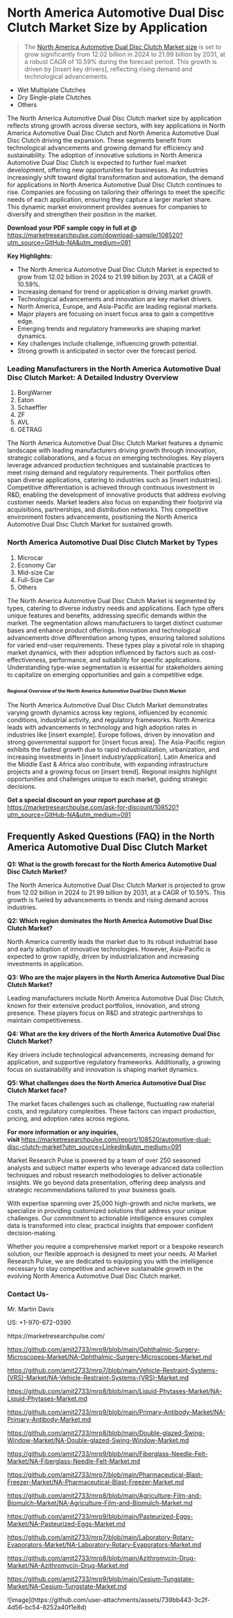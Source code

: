 <h1>North America Automotive Dual Disc Clutch Market&nbsp;Size by Application</h1><blockquote><p>The <a href="https://marketresearchpulse.com/download-sample/108520?utm_source=GitHub-NA&amp;utm_medium=091">North America Automotive Dual Disc Clutch Market size</a> is set to grow significantly from 12.02 billion in 2024 to 21.99 billion by 2031, at a robust CAGR of 10.59% during the forecast period. This growth is driven by [insert key drivers], reflecting rising demand and technological advancements.</p></blockquote><ul><li>Wet Multiplate Clutches <li> Dry Single-plate Clutches <li> Others</li></ul><p>The North America Automotive Dual Disc Clutch market size by application reflects strong growth across diverse sectors, with key applications in North America Automotive Dual Disc Clutch and North America Automotive Dual Disc Clutch driving the expansion. These segments benefit from technological advancements and growing demand for efficiency and sustainability. The adoption of innovative solutions in North America Automotive Dual Disc Clutch is expected to further fuel market development, offering new opportunities for businesses. As industries increasingly shift toward digital transformation and automation, the demand for applications in North America Automotive Dual Disc Clutch continues to rise. Companies are focusing on tailoring their offerings to meet the specific needs of each application, ensuring they capture a larger market share. This dynamic market environment provides avenues for companies to diversify and strengthen their position in the market.</p><p><strong>Download your PDF sample copy in full at @ </strong><a href="https://marketresearchpulse.com/download-sample/108520?utm_source=GitHub-NA&amp;utm_medium=091">https://marketresearchpulse.com/download-sample/108520?utm_source=GitHub-NA&amp;utm_medium=091</a></p><p><strong>Key Highlights: </strong></p><ul><li>The North America Automotive Dual Disc Clutch Market is expected to grow from 12.02 billion in 2024 to 21.99 billion by 2031, at a CAGR of 10.59%.</li><li>Increasing demand for trend or application is driving market growth.</li><li>Technological advancements and innovation are key market drivers.</li><li>North America, Europe, and Asia-Pacific are leading regional markets.</li><li>Major players are focusing on insert focus area to gain a competitive edge.</li><li>Emerging trends and regulatory frameworks are shaping market dynamics.</li><li>Key challenges include challenge, influencing growth potential.</li><li>Strong growth is anticipated in sector over the forecast period.</li></ul><h3>Leading Manufacturers in the North America Automotive Dual Disc Clutch Market: A Detailed Industry Overview</h3><ol><li>BorgWarner</li><li>Eaton</li><li>Schaeffler</li><li>ZF</li><li>AVL</li><li>GETRAG</li></ol><div class="flex max-w-full flex-col flex-grow"><div class="min-h-8 text-message flex w-full flex-col items-end gap-2 whitespace-normal break-words [.text-message+&amp;]:mt-5" dir="auto" data-message-author-role="assistant" data-message-id="fd8432e4-4910-450d-b182-61b7bfb0a01f" data-message-model-slug="gpt-4o"><div class="flex w-full flex-col gap-1 empty:hidden first:pt-[3px]"><div class="markdown prose w-full break-words dark:prose-invert light"><p>The North America Automotive Dual Disc Clutch Market features a dynamic landscape with leading manufacturers driving growth through innovation, strategic collaborations, and a focus on emerging technologies. Key players leverage advanced production techniques and sustainable practices to meet rising demand and regulatory requirements. Their portfolios often span diverse applications, catering to industries such as [insert industries]. Competitive differentiation is achieved through continuous investment in R&amp;D, enabling the development of innovative products that address evolving customer needs. Market leaders also focus on expanding their footprint via acquisitions, partnerships, and distribution networks. This competitive environment fosters advancements, positioning the North America Automotive Dual Disc Clutch Market for sustained growth.</p></div></div></div></div><h3>North America Automotive Dual Disc Clutch Market by Types</h3><ol><li>Microcar <li> Economy Car <li> Mid-size Car <li> Full-Size Car <li> Others</li></ol><div class="flex max-w-full flex-col flex-grow"><div class="min-h-8 text-message flex w-full flex-col items-end gap-2 whitespace-normal break-words [.text-message+&amp;]:mt-5" dir="auto" data-message-author-role="assistant" data-message-id="084470be-0bb7-4664-bddf-5156b4f41249" data-message-model-slug="gpt-4o-mini"><div class="flex w-full flex-col gap-1 empty:hidden first:pt-[3px]"><div class="markdown prose w-full break-words dark:prose-invert light"><p>The North America Automotive Dual Disc Clutch Market is segmented by types, catering to diverse industry needs and applications. Each type offers unique features and benefits, addressing specific demands within the market. The segmentation allows manufacturers to target distinct customer bases and enhance product offerings. Innovation and technological advancements drive differentiation among types, ensuring tailored solutions for varied end-user requirements. These types play a pivotal role in shaping market dynamics, with their adoption influenced by factors such as cost-effectiveness, performance, and suitability for specific applications. Understanding type-wise segmentation is essential for stakeholders aiming to capitalize on emerging opportunities and gain a competitive edge.</p></div></div></div></div><h3><span style="font-size: 11px;">Regional Overview of the North America Automotive Dual Disc Clutch Market</span></h3><div class="flex max-w-full flex-col flex-grow"><div class="min-h-8 text-message flex w-full flex-col items-end gap-2 whitespace-normal break-words [.text-message+&amp;]:mt-5" dir="auto" data-message-author-role="assistant" data-message-id="e9038762-ce64-4e30-91c9-9bd413514231" data-message-model-slug="gpt-4o-mini"><div class="flex w-full flex-col gap-1 empty:hidden first:pt-[3px]"><div class="markdown prose w-full break-words dark:prose-invert light"><p>The North America Automotive Dual Disc Clutch Market demonstrates varying growth dynamics across key regions, influenced by economic conditions, industrial activity, and regulatory frameworks. North America leads with advancements in technology and high adoption rates in industries like [insert example]. Europe follows, driven by innovation and strong governmental support for [insert focus area]. The Asia-Pacific region exhibits the fastest growth due to rapid industrialization, urbanization, and increasing investments in [insert industry/application]. Latin America and the Middle East &amp; Africa also contribute, with expanding infrastructure projects and a growing focus on [insert trend]. Regional insights highlight opportunities and challenges unique to each market, guiding strategic decisions.</p></div></div></div></div><p><strong>Get a special discount on your report purchase at @ </strong><a href="https://marketresearchpulse.com/ask-for-discount/108520?utm_source=GitHub-NA&amp;utm_medium=091">https://marketresearchpulse.com/ask-for-discount/108520?utm_source=GitHub-NA&amp;utm_medium=091</a></p><h2>Frequently Asked Questions (FAQ) in the North America Automotive Dual Disc Clutch Market</h2><p><strong>Q1: What is the growth forecast for the North America Automotive Dual Disc Clutch Market?</strong></p><p>The North America Automotive Dual Disc Clutch Market is projected to grow from 12.02 billion in 2024 to 21.99 billion by 2031, at a CAGR of 10.59%. This growth is fueled by advancements in trends and rising demand across industries.</p><p><strong>Q2: Which region dominates the North America Automotive Dual Disc Clutch Market?</strong></p><p>North America currently leads the market due to its robust industrial base and early adoption of innovative technologies. However, Asia-Pacific is expected to grow rapidly, driven by industrialization and increasing investments in application.</p><p><strong>Q3: Who are the major players in the North America Automotive Dual Disc Clutch Market?</strong></p><p>Leading manufacturers include North America Automotive Dual Disc Clutch, known for their extensive product portfolios, innovation, and strong presence. These players focus on R&amp;D and strategic partnerships to maintain competitiveness.</p><p><strong>Q4: What are the key drivers of the North America Automotive Dual Disc Clutch Market?</strong></p><p>Key drivers include technological advancements, increasing demand for application, and supportive regulatory frameworks. Additionally, a growing focus on sustainability and innovation is shaping market dynamics.</p><p><strong>Q5: What challenges does the North America Automotive Dual Disc Clutch Market face?</strong></p><p>The market faces challenges such as challenge, fluctuating raw material costs, and regulatory complexities. These factors can impact production, pricing, and adoption rates across regions.</p><p><strong>For more information or any inquiries, visit&nbsp;</strong><a href="https://marketresearchpulse.com/report/108520/automotive-dual-disc-clutch-market?utm_source=Linkedin&utm_medium=091">https://marketresearchpulse.com/report/108520/automotive-dual-disc-clutch-market?utm_source=Linkedin&utm_medium=091</a></p><p>Market Research Pulse is powered by a team of over 250 seasoned analysts and subject matter experts who leverage advanced data collection techniques and robust research methodologies to deliver actionable insights. We go beyond data presentation, offering deep analysis and strategic recommendations tailored to your business goals.</p><p>With expertise spanning over 25,000 high-growth and niche markets, we specialize in providing customized solutions that address your unique challenges. Our commitment to actionable intelligence ensures complex data is transformed into clear, practical insights that empower confident decision-making.</p><p>Whether you require a comprehensive market report or a bespoke research solution, our flexible approach is designed to meet your needs. At Market Research Pulse, we are dedicated to equipping you with the intelligence necessary to stay competitive and achieve sustainable growth in the evolving North America Automotive Dual Disc Clutch market.</p><h3><strong>Contact Us-</strong></h3><p>Mr. Martin Davis</p><p>US: +1-970-672-0390</p><p>https://marketresearchpulse.com/</p><p><a href="https://github.com/amit2733/mrp9/blob/main/Ophthalmic-Surgery-Microscopes-Market/NA-Ophthalmic-Surgery-Microscopes-Market.md">https://github.com/amit2733/mrp9/blob/main/Ophthalmic-Surgery-Microscopes-Market/NA-Ophthalmic-Surgery-Microscopes-Market.md</a></p><p><a href="https://github.com/amit2733/mrp7/blob/main/Vehicle-Restraint-Systems-(VRS)-Market/NA-Vehicle-Restraint-Systems-(VRS)-Market.md">https://github.com/amit2733/mrp7/blob/main/Vehicle-Restraint-Systems-(VRS)-Market/NA-Vehicle-Restraint-Systems-(VRS)-Market.md</a></p><p><a href="https://github.com/amit2733/mrp8/blob/main/Liquid-Phytases-Market/NA-Liquid-Phytases-Market.md">https://github.com/amit2733/mrp8/blob/main/Liquid-Phytases-Market/NA-Liquid-Phytases-Market.md</a></p><p><a href="https://github.com/amit2733/mrp9/blob/main/Primary-Antibody-Market/NA-Primary-Antibody-Market.md">https://github.com/amit2733/mrp9/blob/main/Primary-Antibody-Market/NA-Primary-Antibody-Market.md</a></p><p><a href="https://github.com/amit2733/mrp8/blob/main/Double-glazed-Swing-Window-Market/NA-Double-glazed-Swing-Window-Market.md">https://github.com/amit2733/mrp8/blob/main/Double-glazed-Swing-Window-Market/NA-Double-glazed-Swing-Window-Market.md</a></p><p><a href="https://github.com/amit2733/mrp9/blob/main/Fiberglass-Needle-Felt-Market/NA-Fiberglass-Needle-Felt-Market.md">https://github.com/amit2733/mrp9/blob/main/Fiberglass-Needle-Felt-Market/NA-Fiberglass-Needle-Felt-Market.md</a></p><p><a href="https://github.com/amit2733/mrp7/blob/main/Pharmaceutical-Blast-Freezer-Market/NA-Pharmaceutical-Blast-Freezer-Market.md">https://github.com/amit2733/mrp7/blob/main/Pharmaceutical-Blast-Freezer-Market/NA-Pharmaceutical-Blast-Freezer-Market.md</a></p><p><a href="https://github.com/amit2733/mrp8/blob/main/Agriculture-Film-and-Biomulch-Market/NA-Agriculture-Film-and-Biomulch-Market.md">https://github.com/amit2733/mrp8/blob/main/Agriculture-Film-and-Biomulch-Market/NA-Agriculture-Film-and-Biomulch-Market.md</a></p><p><a href="https://github.com/amit2733/mrp9/blob/main/Pasteurized-Eggs-Market/NA-Pasteurized-Eggs-Market.md">https://github.com/amit2733/mrp9/blob/main/Pasteurized-Eggs-Market/NA-Pasteurized-Eggs-Market.md</a></p><p><a href="https://github.com/amit2733/mrp7/blob/main/Laboratory-Rotary-Evaporators-Market/NA-Laboratory-Rotary-Evaporators-Market.md">https://github.com/amit2733/mrp7/blob/main/Laboratory-Rotary-Evaporators-Market/NA-Laboratory-Rotary-Evaporators-Market.md</a></p><p><a href="https://github.com/amit2733/mrp8/blob/main/Azithromycin-Drug-Market/NA-Azithromycin-Drug-Market.md">https://github.com/amit2733/mrp8/blob/main/Azithromycin-Drug-Market/NA-Azithromycin-Drug-Market.md</a></p><p><a href="https://github.com/amit2733/mrp9/blob/main/Cesium-Tungstate-Market/NA-Cesium-Tungstate-Market.md">https://github.com/amit2733/mrp9/blob/main/Cesium-Tungstate-Market/NA-Cesium-Tungstate-Market.md</a></p>
![image](https://github.com/user-attachments/assets/739bb443-3c2f-4d56-bc54-8252a40f1e8d)
